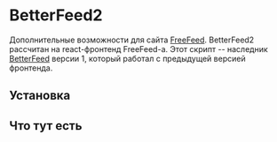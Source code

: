 # BetterFeed2

Дополнительные возможности для сайта [FreeFeed](https://frefeed.net/). BetterFeed2 рассчитан на react-фронтенд FreeFeed-а.
Этот скрипт -- наследник [BetterFeed](https://github.com/davidmz/BetterFeed) версии 1, который работал с предыдущей версией фронтенда.

## Установка

## Что тут есть
